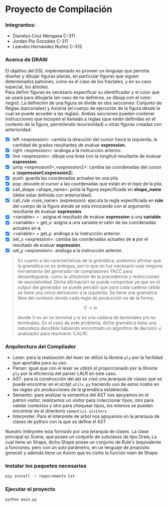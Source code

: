 # Proyecto de Compilación
### Integrantes:
* Dianelys Cruz Mengana C-311
* Jordan Pla González C-311
* Leandro Hernández Nuñez C-312

### Acerca de DRAW
El objetivo del DSL implementado es proveer un lenguaje que permita diseñar y dibujar figuras planas, en particular figuras que siguen determinados patrones, como es el caso de los fractales, y en su caso especial, los árboles.  
Para definir figuras es necesario especificar su identificador <nombre> y el color que se usará para dibujarla (en caso de no definirse, se dibuja con el color: negro). La definición de una figura se divide en dos secciones: Conjunto de Reglas (opcionales) y Axioma (el cuerpo de ejecución de la figura desde la cual se puede acceder a las reglas). Ambas secciones pueden contener instrucciones que incluyen el llamado a reglas (que estén definidas en el contexto de la figura, permitiendo recursividad) u otras figuras creadas con anterioridad:  
- [x] left \<expression>: cambia la dirección del cursor hacia la izquierda, la cantidad de grados resultantes de evaluar **expression**.
- [x] right \<expression>: análoga a la instrucción anterior.
- [x] line \<expression>: dibuja una línea con la longitud resultante de evaluar **expression**.
- [x] jump \<expression1>,\<expression2>: cambia las coordenadas del cursor a (**expression1**,**expression2**).
- [x] push: guarda las coordenadas actuales en una pila. 
- [x] pop: devuele el cursor a las coordenadas que están en el tope de la pila.
- [x] call_shape \<shape_name>: pinta la figura especificada en **shape_name** (debe estar definida con anterioridad).
- [x] call_rule \<rule_name> (expression): ejecuta la regla especificada en **rule** del cuerpo de la figura donde se esta invocando con el argumento resultante de evaluar **expression**.
- [x] \<variable> = <expression>: asigna el resultado de evaluar **expression** a una **variable**. 
- [x] \<variable> = get_x: asigna a una variable el valor de las coordenadas actuales en **x**.
- [x] \<variable> = get_y: análoga a la instrucción anterior.
- [x] set_x \<expression>: cambia las coordenadas actuales de **x** por el resultado de evaluar **expression**.
- [x] set_y \<expression>: análoga a la instrucción anterior.

> En cuanto a las características de la gramática, podemos afirmar que la gramática no es ambigua, por lo que no fue necesario usar ninguna herramienta del generador de compiladores YACC para desambiguarla: como la utilización de la precedencia y restricciones de asociatividad. Dicha afirmación se puede comprobar ya que en el output del generador se puede percibir que para cada cadena válida se tiene una única derivación a la izquierda. Se tiene una gramática libre del contexto donde cada regla de producción es de la forma:    
> <p align="center"> V → w </p>    
> donde V es un no terminal y w es una cadena de terminales y/o no terminales. En el caso de este problema, dicha gramática tiene una naturaleza decidible habiendo encontrado un algoritmo de decisión u analizador para resolverlo (LALR).

### Arquitectura del Compilador
* Lexer: para la realización del lexer se utilizó la librería ```ply``` por la facilidad que aportaba para su uso.
* Parser: igual que con el lexer se utilizó el proporcionado por la librería ```ply``` por la eficiencia del parser LALR en este caso.
* AST: para la construcción del ast se creó una jerarquía de clases que se puede encontrar en el script ```utils.py``` haciendo uso de estos nodos en las reglas y/o producciones de la gramática establecida.
* Semantic: para analizar la semantica del AST nos apoyamos en el patron visitor, realizamos un visitor para coleccionar tipos, otro para validar contextos y otro para chequear tipos, los mismos se pueden encontrar en el directorio ```semantics.visitors```
* Interpreter: Para el interprete de arbol nos apoyamos en la jerarquía de clases de python con la que se define el AST

Nuestro intérprete esta formado por una jerarquía de clases. La clase principal es Scene, que posee un conjunto de subclases de tipo Draw, La cual tiene un Shape, dicho Shape posee un conjunto de Rule's (equivalente a funciones, pero con un solo parámetro, en un lenguaje de propósito general) y además tiene un Axiom que es como la función main de Shape.

### Instalar los paquetes necesarios
```zsh
pip install -r requirements.txt
```

### Ejecutar el proyecto
```
python main.py
```
